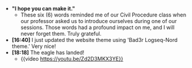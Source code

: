- **"I hope you can make it."**
	- These six (6) words reminded me of our Civil Procedure class when our professor asked us to introduce ourselves during one of our sessions. Those words had a profound impact on me, and I will never forget them. Truly grateful.
- **[16:40]** I just updated the website theme using 'Bad3r Logseq-Nord theme.' Very nice!
- **[18:18]** The eagle has landed!
	- {{video https://youtu.be/Zd2D3MKX3YE}}